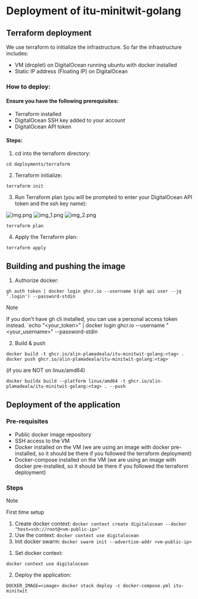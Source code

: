 # Deployment of itu-minitwit-golang

## Terraform deployment

We use terraform to initialize the infrastructure. So far the infrastructure includes:

* VM (droplet) on DigitalOcean running ubuntu with docker installed
* Static IP address (Floating IP) on DigitalOcean

### How to deploy:

#### Ensure you have the following prerequisites:

* Terraform installed
* DigitalOcean SSH key added to your account
* DigitalOcean API token

#### Steps:

1. cd into the terraform directory:

```shell
cd deployments/terraform
```

2. Terraform initialize:

```shell
terraform init
```

3. Run Terraform plan (you will be prompted to enter your DigitalOcean API token and the ssh key name):


![img.png](img/img.png)
![img_1.png](img/img_1.png)
![img_2.png](img/img_2.png)


```shell
terraform plan
```

4. Apply the Terraform plan:

```shell
terraform apply
```

## Building and pushing the image

1. Authorize docker:

```shell
gh auth token | docker login ghcr.io --username $(gh api user --jq '.login') --password-stdin
```

> [!NOTE]
> If you don't have gh cli installed, you can use a personal access token instead.
> `echo "<your_token>" | docker login ghcr.io --username "<your_username>" --password-stdin


2. Build & push

```shell
docker build -t ghcr.io/alin-plamadeala/itu-minitwit-golang:<tag> .
docker push ghcr.io/alin-plamadeala/itu-minitwit-golang:<tag>
```

(if you are NOT on linux/amd64)

```shell
docker buildx build --platform linux/amd64 -t ghcr.io/alin-plamadeala/itu-minitwit-golang:<tag> . --push
```

## Deployment of the application

### Pre-requisites

* Public docker image repository
* SSH access to the VM
* Docker installed on the VM (we are using an image with docker pre-installed, so it should be there if you followed the terraform deployment)
* Docker-compose installed on the VM (we are using an image with docker pre-installed, so it should be there if you followed the terraform deployment)

### Steps

> [!NOTE]
> First time setup
> 1. Create docker context: `docker context create digitalocean --docker "host=ssh://root@<vm-public-ip>"`
> 2. Use the context: `docker context use digitalocean`
> 3. Init docker swarm: `docker swarm init --advertise-addr <vm-public-ip>`

1. Set docker context:

```shell
docker context use digitalocean
```

2. Deploy the application:

```shell
DOCKER_IMAGE=<image> docker stack deploy -c docker-compose.yml itu-minitwit
```